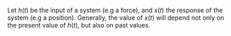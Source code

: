Let $h(t)$ be the input of a system (e.g a force), and $x(t)$ the response of the system (e.g a position). Generally, the value of $x(t)$ will depend not only on the present value of $h(t)$, but also on past values. 
<!--stackedit_data:
eyJoaXN0b3J5IjpbLTg3NTY1NTY3MV19
-->